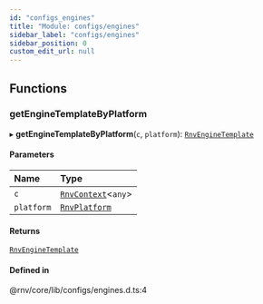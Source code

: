 ```yaml
---
id: "configs_engines"
title: "Module: configs/engines"
sidebar_label: "configs/engines"
sidebar_position: 0
custom_edit_url: null
---
```


## Functions

### getEngineTemplateByPlatform

▸ **getEngineTemplateByPlatform**(`c`, `platform`): [`RnvEngineTemplate`](engines_types.md#rnvenginetemplate)

#### Parameters

| Name | Type |
| :------ | :------ |
| `c` | [`RnvContext`](../interfaces/context_types.RnvContext.md)\<`any`\> |
| `platform` | [`RnvPlatform`](types.md#rnvplatform) |

#### Returns

[`RnvEngineTemplate`](engines_types.md#rnvenginetemplate)

#### Defined in

@rnv/core/lib/configs/engines.d.ts:4
